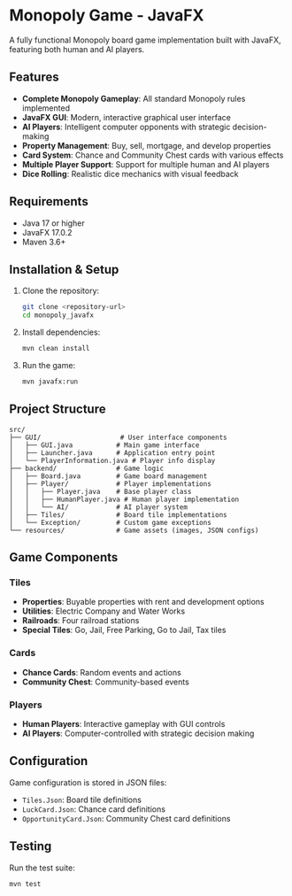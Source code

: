 # Monopoly Game - JavaFX

A fully functional Monopoly board game implementation built with JavaFX, featuring both human and AI players.

## Features

- **Complete Monopoly Gameplay**: All standard Monopoly rules implemented
- **JavaFX GUI**: Modern, interactive graphical user interface
- **AI Players**: Intelligent computer opponents with strategic decision-making
- **Property Management**: Buy, sell, mortgage, and develop properties
- **Card System**: Chance and Community Chest cards with various effects
- **Multiple Player Support**: Support for multiple human and AI players
- **Dice Rolling**: Realistic dice mechanics with visual feedback

## Requirements

- Java 17 or higher
- JavaFX 17.0.2
- Maven 3.6+

## Installation & Setup

1. Clone the repository:
   ```bash
   git clone <repository-url>
   cd monopoly_javafx
   ```

2. Install dependencies:
   ```bash
   mvn clean install
   ```

3. Run the game:
   ```bash
   mvn javafx:run
   ```

## Project Structure

```
src/
├── GUI/                    # User interface components
│   ├── GUI.java           # Main game interface
│   ├── Launcher.java      # Application entry point
│   └── PlayerInformation.java # Player info display
├── backend/               # Game logic
│   ├── Board.java         # Game board management
│   ├── Player/            # Player implementations
│   │   ├── Player.java    # Base player class
│   │   ├── HumanPlayer.java # Human player implementation
│   │   └── AI/            # AI player system
│   ├── Tiles/             # Board tile implementations
│   └── Exception/         # Custom game exceptions
└── resources/             # Game assets (images, JSON configs)
```

## Game Components

### Tiles
- **Properties**: Buyable properties with rent and development options
- **Utilities**: Electric Company and Water Works
- **Railroads**: Four railroad stations
- **Special Tiles**: Go, Jail, Free Parking, Go to Jail, Tax tiles

### Cards
- **Chance Cards**: Random events and actions
- **Community Chest**: Community-based events

### Players
- **Human Players**: Interactive gameplay with GUI controls
- **AI Players**: Computer-controlled with strategic decision making

## Configuration

Game configuration is stored in JSON files:
- `Tiles.Json`: Board tile definitions
- `LuckCard.Json`: Chance card definitions  
- `OpportunityCard.Json`: Community Chest card definitions

## Testing

Run the test suite:
```bash
mvn test
```